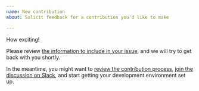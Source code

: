 ```yaml
---
name: New contribution
about: Solicit feedback for a contribution you'd like to make

---
```

How exciting!

Please review [the information to include in your issue](https://docs.opendp.org/en/nightly/contributor/getting-involved.html#code-and-proof-contributions),
and we will try to get back with you shortly.

In the meantime, you might want to [review the contribution process](https://docs.opendp.org/en/nightly/contributor/contribution-process.html),
[join the discussion on Slack](https://join.slack.com/t/opendp/shared_invite/zt-zw7o1k2s-dHg8NQE8WTfAGFnN_cwomA),
and start getting your development environment set up.